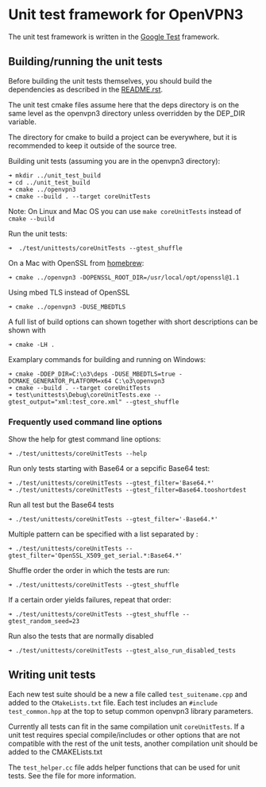 # Unit test framework for OpenVPN3 #

The unit test framework is written in the [Google Test](https://github.com/google/googletest)
framework.

## Building/running the unit tests ##
Before building the unit tests themselves, you should build the dependencies
as described in the [README.rst](../../README.rst).

The unit test cmake files assume here that the deps directory is on the same
level as the openvpn3 directory unless overridden by the DEP_DIR variable.

The directory for cmake to build a project can be everywhere, but it is recommended to keep
it outside of the source tree.

Building unit tests (assuming you are in the openvpn3 directory):

    ➜ mkdir ../unit_test_build
    ➜ cd ../unit_test_build
    ➜ cmake ../openvpn3
    ➜ cmake --build . --target coreUnitTests

Note: On Linux and Mac OS you can use `make coreUnitTests` instead of `cmake --build`

Run the unit tests:

    ➜  ./test/unittests/coreUnitTests --gtest_shuffle

On a Mac with OpenSSL from [homebrew](brew.sh):

    ➜ cmake ../openvpn3 -DOPENSSL_ROOT_DIR=/usr/local/opt/openssl@1.1

Using mbed TLS instead of OpenSSL

    ➜ cmake ../openvpn3 -DUSE_MBEDTLS

A full list of build options can shown together with short descriptions can be shown with

    ➜ cmake -LH .

Examplary commands for building and running on Windows:

    ➜ cmake -DDEP_DIR=C:\o3\deps -DUSE_MBEDTLS=true -DCMAKE_GENERATOR_PLATFORM=x64 C:\o3\openvpn3
    ➜ cmake --build . --target coreUnitTests
    ➜ test\unittests\Debug\coreUnitTests.exe --gtest_output="xml:test_core.xml" --gtest_shuffle

### Frequently used command line options ###

Show the help for gtest command line options:

    ➜ ./test/unittests/coreUnitTests --help

Run only tests starting with Base64 or a sepcific Base64 test:

    ➜ ./test/unittests/coreUnitTests --gtest_filter='Base64.*'
    ➜ ./test/unittests/coreUnitTests --gtest_filter=Base64.tooshortdest

Run all test but the Base64 tests

    ➜ ./test/unittests/coreUnitTests --gtest_filter='-Base64.*'

Multiple pattern can be specified with a list separated by :

    ➜ ./test/unittests/coreUnitTests --gtest_filter='OpenSSL_X509_get_serial.*:Base64.*'


Shuffle order the order in which the tests are run:

    ➜ ./test/unittests/coreUnitTests --gtest_shuffle

If a certain order yields failures, repeat that order:

    ➜ ./test/unittests/coreUnitTests --gtest_shuffle --gtest_random_seed=23

Run also the tests that are normally disabled

    ➜ ./test/unittests/coreUnitTests --gtest_also_run_disabled_tests

## Writing unit tests ##

Each new test suite should be a new a file called `test_suitename.cpp` and added to the
`CMakeLists.txt` file. Each test includes an `#include test_common.hpp` at the top to setup
common openvpn3 library parameters.

Currently all tests can fit in the same compilation unit `coreUnitTests`. If a unit test
requires special compile/includes or other options that are not compatible with the rest of
the unit tests, another  compilation unit should be added to the CMAKELists.txt

The `test_helper.cc` file adds helper functions that can be used for unit tests. See the file
for more information.
